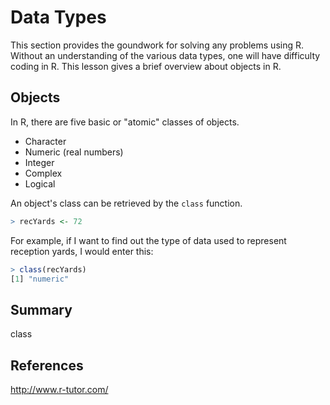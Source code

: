 # Data Types
This section provides the goundwork for solving any problems using R. Without an understanding of the various data types, one will have difficulty coding in R. This lesson gives a brief overview about objects in R.


## Objects
In R, there are five basic or "atomic" classes of objects. 
* Character
* Numeric (real numbers)
* Integer
* Complex
* Logical

An object's class can be retrieved by the `class` function.
```r
> recYards <- 72
```
For example, if I want to find out the type of data used to represent reception yards, I would enter this:
```r
> class(recYards)
[1] "numeric"
```

## Summary
class

## References
http://www.r-tutor.com/
